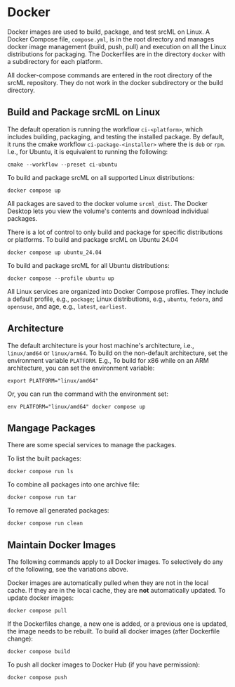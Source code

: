 # Docker

Docker images are used to build, package, and test srcML on Linux. A Docker Compose file, `compose.yml`, is in the root directory and manages docker image management (build, push, pull) and execution on all the Linux distributions for packaging. The Dockerfiles are in the directory `docker` with a subdirectory for each platform.

All docker-compose commands are entered in the root directory of the srcML repository. They do not work in the docker subdirectory or the build directory.

## Build and Package srcML on Linux

The default operation is running the workflow `ci-<platform>`, which includes building, packaging, and testing the installed package. By default, it runs the cmake workflow `ci-package-<installer>` where the <installer> is `deb` or `rpm`. I.e., for Ubuntu, it is equivalent to running the following:

```console
cmake --workflow --preset ci-ubuntu
```

To build and package srcML on all supported Linux distributions:

```console
docker compose up
```

All packages are saved to the docker volume `srcml_dist`. The Docker Desktop lets you view the volume's contents and download individual packages.

There is a lot of control to only build and package for specific distributions or platforms. To build and package srcML on Ubuntu 24.04

```console
docker compose up ubuntu_24.04
```

To build and package srcML for all Ubuntu distributions:

```console
docker compose --profile ubuntu up
```

All Linux services are organized into Docker Compose profiles. They include a default profile, e.g., `package`; Linux distributions, e.g., `ubuntu`, `fedora`, and `opensuse`, and age, e.g., `latest`, `earliest`.

## Architecture

The default architecture is your host machine's architecture, i.e., `linux/amd64` or `linux/arm64`. To
build on the non-default architecture, set the environment variable `PLATFORM`. E.g., To build for x86 while on  an ARM architecture, you can set the environment variable:

```console
export PLATFORM="linux/amd64"
```

Or, you can run the command with the environment set:

```console
env PLATFORM="linux/amd64" docker compose up
```

## Mangage Packages

There are some special services to manage the packages.

To list the built packages:

```console
docker compose run ls
```

To combine all packages into one archive file:

```console
docker compose run tar
```

To remove all generated packages:

```console
docker compose run clean
```

## Maintain Docker Images

The following commands apply to all Docker images. To selectively do any of the following, see the variations above.

Docker images are automatically pulled when they are not in the local cache. If they are in the local cache, they are **not** automatically updated. To update docker images:

```console
docker compose pull
```

If the Dockerfiles change, a new one is added, or a previous one is updated, the image needs to be rebuilt. To build all docker images (after Dockerfile change):

```console
docker compose build
```

To push all docker images to Docker Hub (if you have permission):

```console
docker compose push
```
